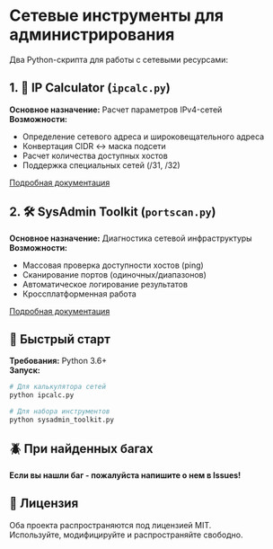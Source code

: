 
# Сетевые инструменты для администрирования

Два Python-скрипта для работы с сетевыми ресурсами:

## 1. 📐 IP Calculator (`ipcalc.py`)
**Основное назначение:** Расчет параметров IPv4-сетей  
**Возможности:**
- Определение сетевого адреса и широковещательного адреса
- Конвертация CIDR ↔ маска подсети
- Расчет количества доступных хостов
- Поддержка специальных сетей (/31, /32)

[Подробная документация](readme-ip.md)

## 2. 🛠️ SysAdmin Toolkit (`portscan.py`)
**Основное назначение:** Диагностика сетевой инфраструктуры  
**Возможности:**
- Массовая проверка доступности хостов (ping)
- Сканирование портов (одиночных/диапазонов)
- Автоматическое логирование результатов
- Кроссплатформенная работа

[Подробная документация](readme-ps.md)

## 🚀 Быстрый старт
**Требования:** Python 3.6+  
**Запуск:**
```bash
# Для калькулятора сетей
python ipcalc.py

# Для набора инструментов
python sysadmin_toolkit.py
```

## 🪲 При найденных багах
**Если вы нашли баг - пожалуйста напишите о нем в Issues!**

## 📄 Лицензия
Оба проекта распространяются под лицензией MIT.  
Используйте, модифицируйте и распространяйте свободно.


